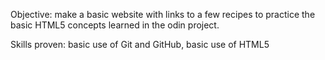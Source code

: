 Objective: make a basic website with links to a few recipes to practice the basic HTML5 concepts learned in the odin project.

Skills proven: basic use of Git and GitHub, basic use of HTML5